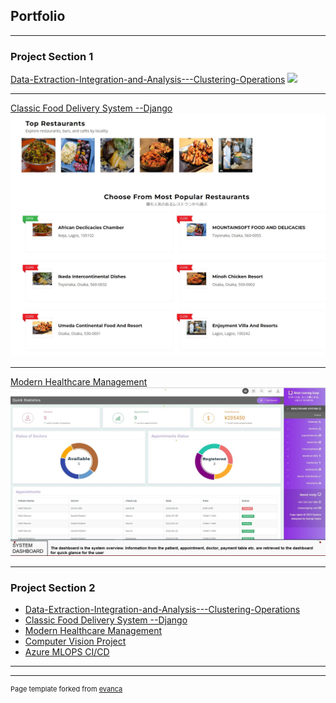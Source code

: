 ## Portfolio

---

### Project Section 1 

[Data-Extraction-Integration-and-Analysis---Clustering-Operations](https://github.com/george-mountain/Data-Extraction-Integration-and-Analysis---Clustering-Operations/)
<img src="images/dummy_thumbnail.png?raw=true"/>

---
[Classic Food Delivery System --Django](https://github.com/george-mountain/Classic-Food-Delivery-System---Django/)
<img src="images/foodWEB.jpg?raw=true"/>

---
[Modern Healthcare Management](https://github.com/george-mountain/modern-healthcare-management-system/)
<img src="images/health.jpg?raw=true"/>

---

### Project Section 2

- [Data-Extraction-Integration-and-Analysis---Clustering-Operations](https://github.com/george-mountain/Data-Extraction-Integration-and-Analysis---Clustering-Operations/)
- [Classic Food Delivery System --Django](https://github.com/george-mountain/Classic-Food-Delivery-System---Django/)
- [Modern Healthcare Management](https://github.com/george-mountain/modern-healthcare-management-system/)
- [Computer Vision Project](https://github.com/george-mountain/Computer-VIsion---Cardiac-Detection-Project/)
- [Azure MLOPS CI/CD](https://github.com/george-mountain/Azure-MLOPS---Continous-Integration-and-Deployment/)

---




---
<p style="font-size:11px">Page template forked from <a href="https://github.com/evanca/quick-portfolio">evanca</a></p>
<!-- Remove above link if you don't want to attibute -->
